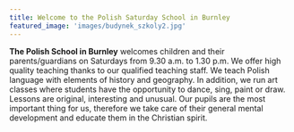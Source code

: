 ```yaml
---
title: Welcome to the Polish Saturday School in Burnley
featured_image: 'images/budynek_szkoly2.jpg'
---
```

**The Polish School in Burnley** welcomes children and their parents/guardians on Saturdays from 9.30 a.m. to 1.30 p.m. We offer high quality teaching thanks to our qualified teaching staff. We teach Polish language with elements of history and geography. In addition, we run art classes where students have the opportunity to dance, sing, paint or draw. Lessons are original, interesting and unusual. Our pupils are the most important thing for us, therefore we take care of their general mental development and educate them in the Christian spirit.

